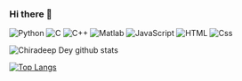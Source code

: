 ### Hi there 👋

<p>
  <img alt="Python" src="https://img.shields.io/badge/Python-3776AB?logo=python&logoColor=white&style=plastic" />
  <img alt="C" src="https://img.shields.io/badge/C-3776AB?logo=C&logoColor=white&style=plastic" />
  <img alt="C++" src="https://img.shields.io/badge/C++-00599C?logo=cpp&logoColor=white&style=plastic" />
  <img alt="Matlab" src="https://img.shields.io/badge/Matlab-3776AB?logo=Matlab&logoColor=white&style=plastic" />
  <img alt="JavaScript" src="https://img.shields.io/badge/JavaScript-F7DF1E?logo=javascript&logoColor=white&style=plastic" />
  <img alt="HTML" src="https://img.shields.io/badge/HTML-E34F26?logo=html5&logoColor=white&style=plastic" />
  <img alt="Css" src="https://img.shields.io/badge/CSS-1572B6?logo=css3&logoColor=white&style=plastic" />
  
  
</p>

![Chiradeep Dey github stats](https://github-readme-stats.vercel.app/api?username=chiradeepdey&show_icons=true&hide_border=false)

[![Top Langs](https://github-readme-stats.vercel.app/api/top-langs/?username=chiradeepdey&langs_count=6&count_private=true)](https://github.com/anuraghazra/github-readme-stats)



<!--
**chiradeepdey/chiradeepdey** is a ✨ _special_ ✨ repository because its `README.md` (this file) appears on your GitHub profile.

Here are some ideas to get you started:

- 🔭 I’m currently working on ...
- 🌱 I’m currently learning ...
- 👯 I’m looking to collaborate on ...
- 🤔 I’m looking for help with ...
- 💬 Ask me about ...
- 📫 How to reach me: ...
- 😄 Pronouns: ...
- ⚡ Fun fact: ...
-->
